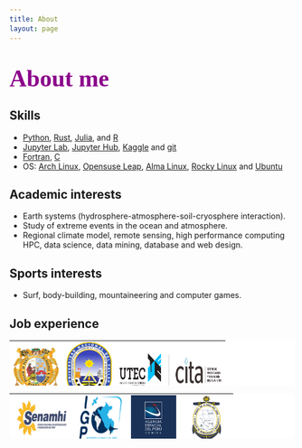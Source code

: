 ```yaml
---
title: About
layout: page
---
```

<!--![Profile Image]({{ site.url }}/{{ site.picture }}) -->

<H1 align="left"><span style="font-family:Times New Roman;font-size:150%;color:darkmagenta"><b>About me</b></span> </H1>
<h2>Skills</h2>

<ul class="skills">
	<li><a href="https://www.python.org/">Python</a>, <a href="https://www.rust-lang.org/">Rust</a>, <a href="https://julialang.org/">Julia</a>, and <a href="https://www.rstudio.com/">R</a></li>
	<li><a href="https://jupyter.org/">Jupyter Lab</a>, <a href="https://jupyter.org/hub">Jupyter Hub</a>, <a href="https://www.kaggle.com/">Kaggle</a> and <a href="https://git-scm.com/">git</a></li>
	<li><a href="https://fortran-lang.org/">Fortran</a>, <a href="https://www.gnu.org/software/gcc/">C</a></li>
	<li>OS: <a href="https://archlinux.org/">Arch Linux</a>, <a href="https://get.opensuse.org/">Opensuse Leap</a>, <a href="https://almalinux.org/">Alma Linux</a>, <a href="https://rockylinux.org/">Rocky Linux</a> and <a href="https://ubuntu.com/">Ubuntu</a></li>
</ul>

<h2>Academic interests</h2>
<ul class="Academic interests">
	<li>Earth systems (hydrosphere-atmosphere-soil-cryosphere interaction).</li>
	<li>Study of extreme events in the ocean and atmosphere.</li>
	<li>Regional climate model, remote sensing, high performance computing
	    HPC, data science, data mining, database and web design.</li>
</ul>

<h2>Sports interests</h2>
<ul class="Sports interests">
	<li>Surf, body-building, mountaineering and computer games.</li>
</ul>

<h2>Job experience</h2>
<!--
<a href="https://www.dhn.mil.pe/"><img src="/assets/images/dhn_logo.png" alt="DHN" style="width:80px;height:80px;"></a>
<a href="https://www.unmsm.edu.pe/"><img src="/assets/images/unmsm_logo.jpg" alt="UNSMS" style="width:80px;height:80px;"></a>
<a href="https://www.gob.pe/igp"><img src="/assets/images/igp_logo.png" alt="IGP" style="width:80px;height:80px;"></a>
<a href="https://www.gob.pe/senamhi"><img src="/assets/images/senamhi_logo.jpg" alt="SENAMHI" style="width:80px;height:80px;"></a>
<a href="https://cita.utec.edu.pe/"><img src="/assets/images/utec_logo.png" alt="UTEC" style="width:110px;height:30px;"></a>
-->
 <table align="center" width="350" height="80" cellspacing="0" cellpadding="0" border="0" bgcolor="#FFFFFF">
  <tr ALIGN=center style="font-family:Times New Roman;color:#FFFFFF">
    <td><a href="https://www.unmsm.edu.pe/"><img src="/assets/images/unmsm_logo.jpg" alt="UNSMS" style="width:80px;height:80px;"></a></td>
    <td><a href="https://unac.edu.pe/"><img src="/assets/images/unac.png" alt="UNAC" style="width:80px;height:100px;"></a></td>
    <td><a href="https://cita.utec.edu.pe/"><img src="/assets/images/utec_logo.png" alt="UTEC" style="width:180px;height:60px;"></a></td>
   <!-- <td><a href="https://cs.utec.edu.pe/khipu/#/index"><img src="/assets/images/khipu_logo.png" alt="KHIPU" style="width:80px;height:80px;"></a></td>-->
  </tr>
 </table> 

 <table align="center" width="350" height="80" cellspacing="0" cellpadding="0" border="0" bgcolor="#FFFFFF">
  <tr ALIGN=center style="font-family:Times New Roman;color:#FFFFFF">
    <td><a href="https://www.gob.pe/senamhi"><img src="/assets/images/senamhi_logo.jpg" alt="SENAMHI" style="width:100px;height:80px;"></a></td>
    <td><a href="https://www.gob.pe/igp"><img src="/assets/images/igp_logo.png" alt="IGP" style="width:80px;height:80px;"></a></td>
    <td><a href="https://www.gob.pe/conida"><img src="/assets/images/conida.png" alt="CONIDA" style="width:80px;height:80px;"></a></td>
    <td><a href="https://www.dhn.mil.pe/"><img src="/assets/images/dhn_logo.png" alt="DHN" style="width:80px;height:80px;"></a></td>
  </tr>
 </table> 
